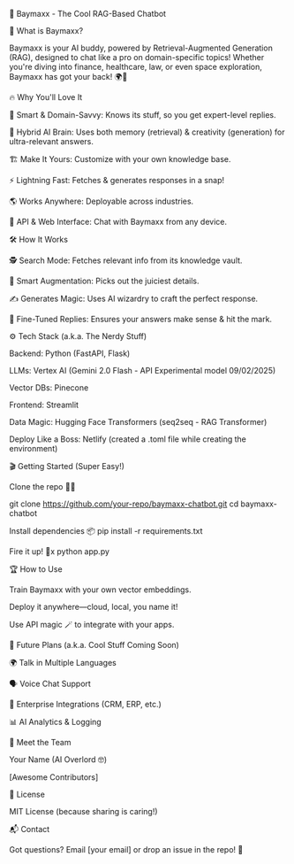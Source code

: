 🤖 Baymaxx - The Cool RAG-Based Chatbot

🚀 What is Baymaxx?

Baymaxx is your AI buddy, powered by Retrieval-Augmented Generation (RAG), designed to chat like a pro on domain-specific topics! Whether you're diving into finance, healthcare, law, or even space exploration, Baymaxx has got your back! 🌍🚀

🔥 Why You'll Love It

🧠 Smart & Domain-Savvy: Knows its stuff, so you get expert-level replies.

🤝 Hybrid AI Brain: Uses both memory (retrieval) & creativity (generation) for ultra-relevant answers.

🏗️ Make It Yours: Customize with your own knowledge base.

⚡ Lightning Fast: Fetches & generates responses in a snap!

🌎 Works Anywhere: Deployable across industries.

📡 API & Web Interface: Chat with Baymaxx from any device.

🛠️ How It Works

🕵️ Search Mode: Fetches relevant info from its knowledge vault.

🧩 Smart Augmentation: Picks out the juiciest details.

✍️ Generates Magic: Uses AI wizardry to craft the perfect response.

🎯 Fine-Tuned Replies: Ensures your answers make sense & hit the mark.

⚙️ Tech Stack (a.k.a. The Nerdy Stuff)

Backend: Python (FastAPI, Flask)

LLMs: Vertex AI (Gemini 2.0 Flash - API Experimental model 09/02/2025)

Vector DBs: Pinecone

Frontend: Streamlit

Data Magic: Hugging Face Transformers (seq2seq - RAG Transformer)

Deploy Like a Boss: Netlify (created a .toml file while creating the environment)

🎬 Getting Started (Super Easy!)

Clone the repo 🧑‍💻

git clone https://github.com/your-repo/baymaxx-chatbot.git
cd baymaxx-chatbot

Install dependencies 📦
pip install -r requirements.txt

Fire it up! 🚀x
python app.py

🏆 How to Use

Train Baymaxx with your own vector embeddings.

Deploy it anywhere—cloud, local, you name it!

Use API magic 🪄 to integrate with your apps.

🔮 Future Plans (a.k.a. Cool Stuff Coming Soon)

🌍 Talk in Multiple Languages

🗣️ Voice Chat Support

🏢 Enterprise Integrations (CRM, ERP, etc.)

📊 AI Analytics & Logging

🎉 Meet the Team

Your Name (AI Overlord 🤓)

[Awesome Contributors]

📜 License

MIT License (because sharing is caring!)

📬 Contact

Got questions? Email [your email] or drop an issue in the repo! 💌

